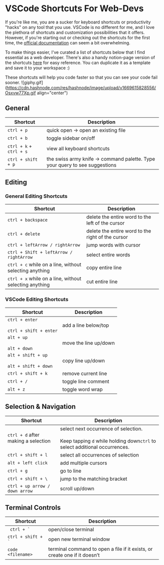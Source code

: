 # VSCode Shortcuts For Web-Devs

If you're like me, you are a sucker for keyboard shortcuts or productivity "hacks" on any tool that you use. VSCode is no different for me, and I love the plethora of shortcuts and customization possibilities that it offers. However, if you're starting out or checking out the shortcuts for the first time, the [official documentation](https://code.visualstudio.com/shortcuts/keyboard-shortcuts-windows.pdf) can seem a bit overwhelming.

To make things easier, I've curated a list of shortcuts below that I find essential as a web developer. There's also a handy notion-page version of the shortcuts [here](https://www.notion.so/abinjohn/VSCode-Like-A-Pro-9e7e2d9e61e1452bbd0da517660a6261) for easy reference. You can duplicate it as a template and save it to your workspace :)

These shortcuts will help you code faster so that you can see your code fail sooner.
![giphy.gif](https://cdn.hashnode.com/res/hashnode/image/upload/v1669615828556/Osxvw77Xp.gif align="center")

## General

| **Shortcut**            | **Description**                                                              |
|-------------------------|------------------------------------------------------------------------------|
| `ctrl + p`              | quick open → open an existing file                                           |
| `ctrl + b`              | toggle sidebar on/off                                                        |
| `ctrl + k` + `ctrl + s` | view all keyboard shortcuts                                                  |
| `ctrl + shift + p`      | the swiss army knife → command palette.   Type your query to see suggestions |

## Editing

### General Editing Shortcuts
| **Shortcut**                                           | **Description**                                   |
|--------------------------------------------------------|---------------------------------------------------|
| `ctrl + backspace`                                     | delete the entire word to the left of the cursor  |
| `ctrl + delete`                                        | delete the entire word to the right of the cursor |
| `ctrl + leftArrow / rightArrow`                        | jump words with cursor                            |
| `ctrl + Shift + leftArrow / rightArrow`                | select entire words                               |
| `ctrl + c` while on a line, without selecting anything | copy entire line                                  |
| `ctrl + x` while on a line, without selecting anything | cut entire line                                   |
### VSCode Editing Shortcuts
| **Shortcut**         | **Description** |
|----------------------|-----------------|
| `ctrl + enter` <br><br>  `ctrl + shift + enter`     |     add a line below/top            |
| `alt + up` <br><br> `alt + down` |        move the line up/down         |
|  `alt + shift + up` <br><br> `alt + shift + down`  |       copy line up/down |
|  `ctrl + shift + k` |   remove current line |
|  `ctrl + /` | toggle line comment |
|   `alt + z` |  toggle word wrap |

## Selection & Navigation

| **Shortcut** | **Description** |
|--------------|-----------------|
|`ctrl + d` after making a selection |   select next occurrence of selection.<br><br>Keep tapping `d` while holding down`ctrl` to select additional occurrences.              |
|`ctrl + shift + l`|select all occurrences of selection|
|`alt + left click`|add multiple cursors |
|`ctrl + g`|go to line |
|`ctrl + shift + \`|jump to the matching bracket|
|`ctrl + up arrow / down arrow`|scroll up/down|

## Terminal Controls
| **Shortcut** | **Description** |
|---|---|
| <code> ctrl + ` </code>  |open/close terminal  |
| <code>ctrl + shift + `  </code>| open new terminal window |
|`code <filename>`  |  terminal command to open a file if it exists, or create one if it doesn’t|

